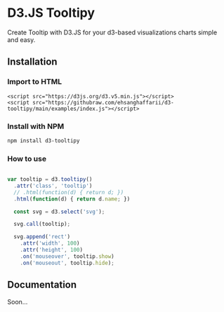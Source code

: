# D3.JS Tooltipy

Create Tooltip with D3.JS for your d3-based visualizations charts simple and easy.

## Installation

### Import to HTML

    <script src="https://d3js.org/d3.v5.min.js"></script>
    <script src="https://githubraw.com/ehsanghaffarii/d3-tooltipy/main/examples/index.js"></script>

### Install with NPM

```bash
npm install d3-tooltipy
```

### How to use

```javascript

var tooltip = d3.tooltipy()
  .attr('class', 'tooltip')
  // .html(function(d) { return d; })
  .html(function(d) { return d.name; })

  const svg = d3.select('svg');

  svg.call(tooltip);

  svg.append('rect')
    .attr('width', 100)
    .attr('height', 100)
    .on('mouseover', tooltip.show)
    .on('mouseout', tooltip.hide);

```

## Documentation

Soon...
